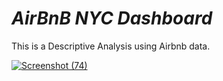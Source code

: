# *AirBnB NYC Dashboard*
This is a Descriptive Analysis using Airbnb data.

[![Screenshot (74)](https://user-images.githubusercontent.com/68710115/183258592-bea25297-60dc-4a66-bca5-c7fb55b58f95.png)](https://public.tableau.com/app/profile/sahil.mahendra.mody/viz/AirbnbNYC_16597966256780/Dashboard1)
